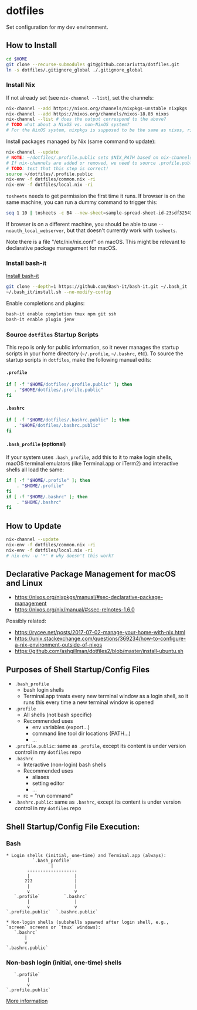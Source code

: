 # dotfiles

Set configuration for my dev environment.

## How to Install

```sh
cd $HOME
git clone --recurse-submodules git@github.com:ariutta/dotfiles.git
ln -s dotfiles/.gitignore_global ./.gitignore_global
```

### Install Nix

If not already set (see `nix-channel --list`), set the channels:

```sh
nix-channel --add https://nixos.org/channels/nixpkgs-unstable nixpkgs
nix-channel --add https://nixos.org/channels/nixos-18.03 nixos
nix-channel --list # does the output correspond to the above?
# TODO what about a NixOS vs. non-NixOS system?
# For the NixOS system, nixpkgs is supposed to be the same as nixos, right?
```

Install packages managed by Nix (same command to update):

```sh
nix-channel --update
# NOTE: ~/dotfiles/.profile.public sets $NIX_PATH based on nix-channels.
# If nix-channels are added or removed, we need to source .profile.public again.
# TODO: test that this step is correct!
source ~/dotfiles/.profile.public
nix-env -f dotfiles/common.nix -ri
nix-env -f dotfiles/local.nix -ri
```

`tosheets` needs to get permission the first time it runs.
If browser is on the same machine, you can run a dummy command to trigger this:

```sh
seq 1 10 | tosheets -c B4 --new-sheet=sample-spread-sheet-id-23sdf32543fs
```

If browser is on a different machine, you should be able to use `--noauth_local_webserver`, but that doesn't currently work with `tosheets`.

Note there is a file "/etc/nix/nix.conf" on macOS. This might be relevant to declarative package management for macOS.

### Install bash-it

[Install bash-it](https://github.com/Bash-it/bash-it#install)

```sh
git clone --depth=1 https://github.com/Bash-it/bash-it.git ~/.bash_it
~/.bash_it/install.sh --no-modify-config
```

Enable completions and plugins:

```sh
bash-it enable completion tmux npm git ssh
bash-it enable plugin jenv
```

### Source `dotfiles` Startup Scripts

This repo is only for public information, so it never manages the startup scripts in your home directory (`~/.profile`, `~/.bashrc`, etc). To source the startup scripts in `dotfiles`, make the following manual edits:

#### `.profile`

```sh
if [ -f "$HOME/dotfiles/.profile.public" ]; then
   . "$HOME/dotfiles/.profile.public"
fi
```

#### `.bashrc`

```sh
if [ -f "$HOME/dotfiles/.bashrc.public" ]; then
   . "$HOME/dotfiles/.bashrc.public"
fi
```

#### `.bash_profile` (optional)

If your system uses `.bash_profile`, add this to it to make login shells, macOS terminal emulators (like Terminal.app or iTerm2) and interactive shells all load the same:

```sh
if [ -f "$HOME/.profile" ]; then
	. "$HOME/.profile"
fi
if [ -f "$HOME/.bashrc" ]; then
	. "$HOME/.bashrc"
fi
```

## How to Update

```sh
nix-channel --update
nix-env -f dotfiles/common.nix -ri
nix-env -f dotfiles/local.nix -ri
# nix-env -u '*' # why doesn't this work?
```

## Declarative Package Management for macOS and Linux

* https://nixos.org/nixpkgs/manual/#sec-declarative-package-management
* https://nixos.org/nix/manual/#ssec-relnotes-1.6.0

Possibly related:

* https://rycee.net/posts/2017-07-02-manage-your-home-with-nix.html
* https://unix.stackexchange.com/questions/369234/how-to-configure-a-nix-environment-outside-of-nixos
* https://github.com/ashgillman/dotfiles2/blob/master/install-ubuntu.sh

## Purposes of Shell Startup/Config Files

* `.bash_profile`
  * bash login shells
  * Terminal.app treats every new terminal window as a login shell, so it runs this every time a new terminal window is opened
* `.profile`
  * All shells (not bash specific)
  * Recommended uses
    * env variables (export...)
    * command line tool dir locations (PATH...)
    * …
* `.profile.public`: same as `.profile`, except its content is under version control in my `dotfiles` repo
* `.bashrc`
  * Interactive (non-login) bash shells
  * Recommended uses
    * aliases
    * setting editor
    * …
  * rc = "run command"
* `.bashrc.public`: same as `.bashrc`, except its content is under version control in my `dotfiles` repo

## Shell Startup/Config File Execution:

### Bash

```
* Login shells (initial, one-time) and Terminal.app (always):
          `.bash_profile`
                 |
        -------------------
        |                 |
       ???                |
        |                 |
        v                 v
   `.profile`         `.bashrc`
        |                 |
        v                 v
`.profile.public`  `.bashrc.public`

* Non-login shells (subshells spawned after login shell, e.g., `screen` screens or `tmux` windows):
   `.bashrc`
       |
       v
`.bashrc.public`
```

### Non-bash login (initial, one-time) shells

```
   `.profile`
        |
        v
`.profile.public`
```

[More information](https://serverfault.com/questions/261802/what-are-the-functional-differences-between-profile-bash-profile-and-bashrc)
